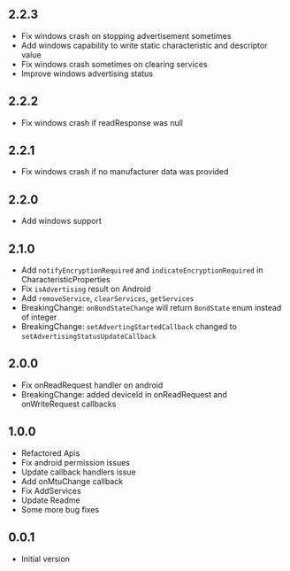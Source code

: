 ## 2.2.3

- Fix windows crash on stopping advertisement sometimes
- Add windows capability to write static characteristic and descriptor value
- Fix windows crash sometimes on clearing services
- Improve windows advertising status

## 2.2.2

- Fix windows crash if readResponse was null

## 2.2.1

- Fix windows crash if no manufacturer data was provided

## 2.2.0

- Add windows support

## 2.1.0

- Add `notifyEncryptionRequired` and `indicateEncryptionRequired` in CharacteristicProperties
- Fix `isAdvertising` result on Android
- Add `removeService`, `clearServices`, `getServices`
- BreakingChange: `onBondStateChange` will return `BondState` enum instead of integer
- BreakingChange: `setAdvertingStartedCallback` changed to `setAdvertisingStatusUpdateCallback`

## 2.0.0

- Fix onReadRequest handler on android
- BreakingChange: added deviceId in onReadRequest and onWriteRequest callbacks

## 1.0.0

- Refactored Apis
- Fix android permission issues
- Update callback handlers issue
- Add onMtuChange callback
- Fix AddServices
- Update Readme
- Some more bug fixes

## 0.0.1

- Initial version
